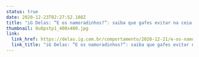 ```yaml
---
status: true
date: 2020-12-23T02:27:52.108Z
title: "iG Delas: “E os namoradinhos?”: saiba que gafes evitar na ceia de natal "
thumbnail: 8u8pstp1_400x400.jpg
link:
  link_href: https://delas.ig.com.br/comportamento/2020-12-21/e-os-namoradinhos-saiba-que-gafes-evitar-na-ceia-de-natal.html?fbclid=IwAR2KkKhvI8oO9r6FgqYFxO4yJbD_o84mLRuVnqi8papG-M--ZXS0wqeWUic
  link_title: "iG Delas: “E os namoradinhos?”: saiba que gafes evitar na ceia de natal "
---
```

